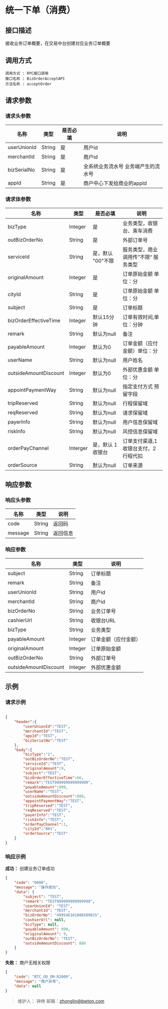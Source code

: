 # 统一下单（消费）

## 接口描述
接收业务订单概要，在交易中台创建对应业务订单概要

## 调用方式

~~~
调用方式 : RPC接口调用
接口名称 : BizOrderAcceptAPI
方法名称 : acceptOrder
~~~

## 请求参数

### 请求头参数

|     名称	     |    类型    | 	是否必填 |              	说明               |
| -------------- | ---------- | --------- | -------------------------------- |
| userUnionId    | 	String | 	是     | 	用户id                           |
| merchantId	 | String     | 	是       | 	商户id                         |
| bizSerialNo	 | String	  | 是	       | 全系统业务流水号 业务端产生的流水号 |
| appId	         | String	  | 是	       | 商户中心下发给商业的appId          |

### 请求体参数

|        名称	        |   类型   |   	是否必填    |              	说明               |
| --------------------- | -------- | ---------------- | -------------------------------- |
| bizType               | Integer  | 是               | 业务类型，收银台、乘车消费          |
| outBizOrderNo         | String   | 是               | 外部订单号                        |
| serviceId             | String   | 是，默认 "00"不限 | 服务类型，商业调用传”不限“ 服务类型 |
| originalAmount        | Integer  | 是               | 订单原始金额 单位：分              |
| cityId                | String   | 是               | 订单原始金额 单位：分              |
| subject               | String   | 是               | 订单标题                          |
| bizOrderEffectiveTime | Integer  | 默认15分钟        | 订单有效时间,单位：分钟            |
| remark                | String   | 默认为null        | 备注                              |
| payableAmount         | Integer  | 默认为0           | 订单金额（应付金额）单位：分        |
| userName              | String   | 默认为null        | 用户姓名                          |
| outsideAmountDiscount | Integer  | 默认为0           | 外部优惠金额 单位：分              |
| appointPaymentWay     | String   | 默认为null        | 指定支付方式 预留字段              |
| tripReserved          | String   | 默认为null        | 行程保留域                        |
| reqReserved           | String   | 默认为null        | 请求保留域                        |
| payerInfo             | String   | 默认为null        | 用户信息保留域                     |
| riskInfo              | String   | 默认为null        | 风控信息保留域                     |
| orderPayChannel       | Interger | 是，默认 1 收银台 | 订单支付渠道,1收银台支付，2行程代扣 |
| orderSource           | String   | 默认为null        | 订单来源                          |


## 响应参数

### 响应头参数

|  名称   |  类型  |   说明   |
| ------- | ------ | ------- |
| code    | String | 返回码   |
| message | String | 返回信息 |

### 响应参数
|         名称          |  类型   |        说明         |
| --------------------- | ------- | ------------------ |
| subject               | String  | 订单标题            |
| remark                | String  | 备注                |
| userUnionId           | String  | 用户id              |
| merchantId            | String  | 商户id              |
| bizOrderNo            | String  | 业务订单号          |
| cashierUrl            | String  | 收银台URL           |
| bizType               | String  | 业务类型            |
| payableAmount         | Integer | 订单金额（应付金额） |
| originalAmount        | Integer | 订单原始金额        |
| outBizOrderNo         | String  | 外部订单号          |
| outsideAmountDiscount | Integer | 外部优惠金额        |


## 示例

### 请求示例

~~~json

{
	"header":{
		"userUnionId":"TEST",
		"merchantId":"TEST",
		"appId":"TEST",
		"bizSerialNo":"TEST"
	},
	"body":{
		"bizType":"1",
		"outBizOrderNo":"TEST",
		"serviceId":"TEST",
		"originalAmount":9,
		"subject":"TEST",
		"bizOrderEffectiveTime":66,
		"remark":"TEST999999999999999",
		"payableAmount":999,
		"userName":"TEST",
		"outsideAmountDiscount":888,
		"appointPaymentWay":"TEST",
		"tripReserved":"TEST",
		"reqReserved":"TEST",
		"payerInfo":"TEST",
		"riskInfo":"TEST",
		"orderPayChannel":1,
		"cityId":"001",
		"orderSource":"TEST"
	}
}
~~~

### 响应示例

**成功：** 创建业务订单成功

~~~json
{
    "code": "0000",
    "message": "操作成功",
    "data": {
        "subject": "TEST",
        "remark": "TEST999999999999999",
        "userUnionId": "TEST",
        "merchantId": "TEST",
        "bizOrderNo": "499546101888589825",
        "cashierUrl": null,
        "bizType": null,
        "payableAmount": 999,
        "originalAmount": 9,
        "outBizOrderNo": "TEST",
        "outsideAmountDiscount": 888
    }
}
~~~

**失败：** 商户无相关权限

~~~json
{
    "code": "BTC_OD_OM-R2009",
    "message": "商户异常",
    "data": null
}
~~~


> 维护人： 钟林  邮箱：zhonglin@bwton.com



